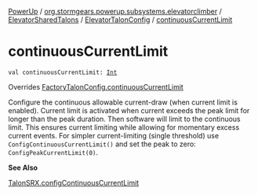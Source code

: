 [PowerUp](../../../index.md) / [org.stormgears.powerup.subsystems.elevatorclimber](../../index.md) / [ElevatorSharedTalons](../index.md) / [ElevatorTalonConfig](index.md) / [continuousCurrentLimit](./continuous-current-limit.md)

# continuousCurrentLimit

`val continuousCurrentLimit: `[`Int`](https://kotlinlang.org/api/latest/jvm/stdlib/kotlin/-int/index.html)

Overrides [FactoryTalonConfig.continuousCurrentLimit](../../../org.stormgears.utils.talons/-factory-talon-config/continuous-current-limit.md)

Configure the continuous allowable current-draw (when current limit is enabled). Current limit is activated when
current exceeds the peak limit for longer than the peak duration. Then software will limit to the continuous
limit. This ensures current limiting while allowing for momentary excess current events. For simpler
current-limiting (single threshold) use `ConfigContinuousCurrentLimit()` and set the peak to zero:
`ConfigPeakCurrentLimit(0)`.

**See Also**

[TalonSRX.configContinuousCurrentLimit](#)


